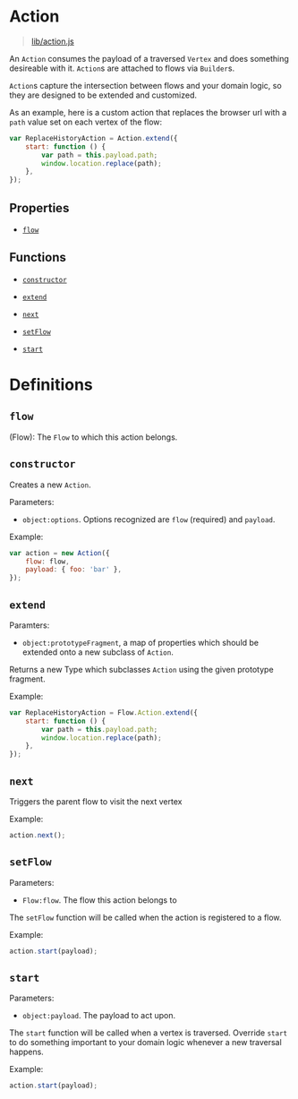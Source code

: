 # Action

> [lib/action.js](https://github.com/kgarsjo/flow/blob/master/lib/action.js)

An `Action` consumes the payload of a traversed `Vertex` and does something desireable with it. `Action`s are attached to flows via `Builder`s.

`Action`s capture the intersection between flows and your domain logic, so they are designed to be extended and customized.

As an example, here is a custom action that replaces the browser url with a `path` value set on each vertex of the flow:

```javascript
var ReplaceHistoryAction = Action.extend({
    start: function () {
        var path = this.payload.path;
        window.location.replace(path);
    },
});
```

## Properties

- [`flow`](#user-content-flow)

## Functions

- [`constructor`](#user-content-constructor)

- [`extend`](#user-content-extend)

- [`next`](#user-content-next)

- [`setFlow`](#user-content-set-flow)

- [`start`](#user-content-start)

# Definitions

## `flow`
(Flow): The `Flow` to which this action belongs.

## `constructor`
Creates a new `Action`.

Parameters:
- `object:options`. Options recognized are `flow` (required) and `payload`.

Example:
```javascript
var action = new Action({
    flow: flow,
    payload: { foo: 'bar' },
});
```

## `extend`
Paramters:
- `object:prototypeFragment`, a map of properties which should be extended onto a new subclass of `Action`.

Returns a new Type which subclasses `Action` using the given prototype fragment.

Example:
```javascript
var ReplaceHistoryAction = Flow.Action.extend({
    start: function () {
        var path = this.payload.path;
        window.location.replace(path);
    },
});
```

## `next`
Triggers the parent flow to visit the next vertex

Example:
```javascript
action.next();
```

## `setFlow`
Parameters:
- `Flow:flow`. The flow this action belongs to

The `setFlow` function will be called when the action is registered to a flow.

Example:
```javascript
action.start(payload);
```

## `start`
Parameters:
- `object:payload`. The payload to act upon.

The `start` function will be called when a vertex is traversed. Override `start` to do something important to your domain logic whenever a new traversal happens.

Example:
```javascript
action.start(payload);
```
